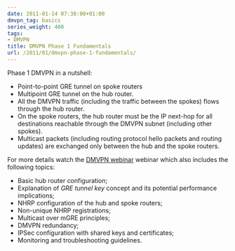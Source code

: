 ```yaml
---
date: 2011-01-14 07:38:00+01:00
dmvpn_tag: basics
series_weight: 400
tags:
- DMVPN
title: DMVPN Phase 1 Fundamentals
url: /2011/01/dmvpn-phase-1-fundamentals/
---
```

Phase 1 DMVPN in a nutshell:

-   Point-to-point GRE tunnel on spoke routers
-   Multipoint GRE tunnel on the hub router.
-   All the DMVPN traffic (including the traffic between the spokes) flows through the hub router.
-   On the spoke routers, the hub router must be the IP next-hop for all destinations reachable through the DMVPN subnet (including other spokes).
-   Multicast packets (including routing protocol hello packets and routing updates) are exchanged only between the hub and the spoke routers.
<!--more-->
For more details watch the [DMVPN webinar](http://www.ipspace.net/DMVPN) webinar which also includes the following topics:

-   Basic hub router configuration;
-   Explanation of *GRE tunnel key* concept and its potential performance implications;
-   NHRP configuration of the hub and spoke routers;
-   Non-unique NHRP registrations;
-   Multicast over mGRE principles;
-   DMVPN redundancy;
-   IPSec configuration with shared keys and certificates;
-   Monitoring and troubleshooting guidelines.
